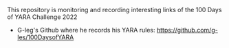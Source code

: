 This repository is monitoring and recording interesting links of the 100 Days of YARA Challenge 2022



* G-leg's Github where he records his YARA rules: https://github.com/g-les/100DaysofYARA

